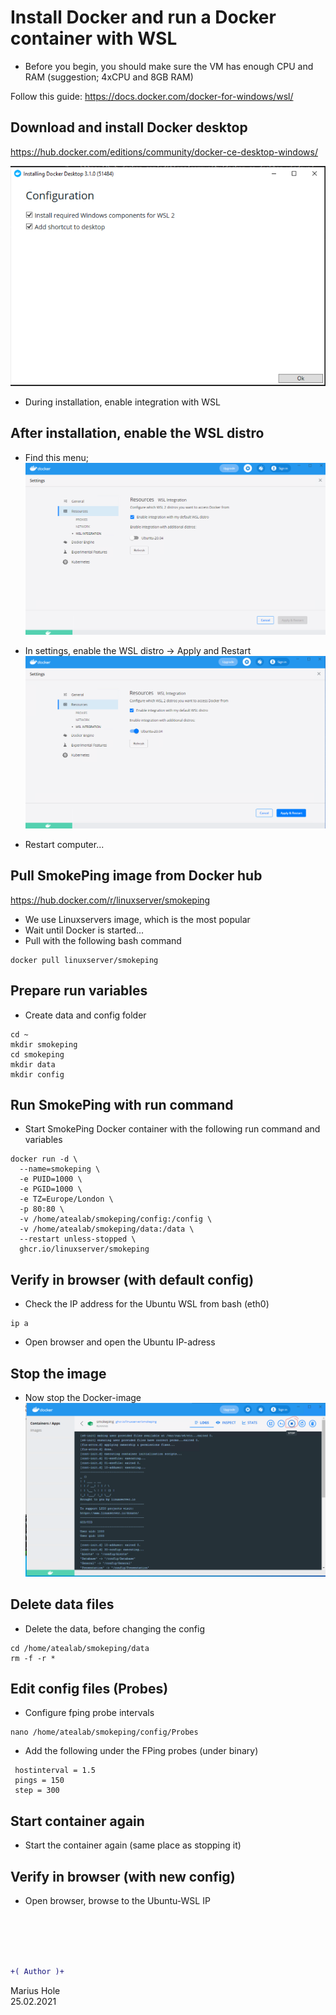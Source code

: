 # Install Docker and run a Docker container with WSL

- Before you begin, you should make sure the VM has enough CPU and RAM (suggestion; 4xCPU and 8GB RAM)

Follow this guide: https://docs.docker.com/docker-for-windows/wsl/

## Download and install Docker desktop

https://hub.docker.com/editions/community/docker-ce-desktop-windows/

![x](/04-Marius/00-files/docker-wsl2-01.png "x")
- During installation, enable integration with WSL


## After installation, enable the WSL distro

- Find this menu;
![x](/04-Marius/00-files/docker-wsl2-02.png "x")  

- In settings, enable the WSL distro -> Apply and Restart
![x](/04-Marius/00-files/docker-wsl2-03.png "x")
- Restart computer...

## Pull SmokePing image from Docker hub

https://hub.docker.com/r/linuxserver/smokeping
- We use Linuxservers image, which is the most popular  
- Wait until Docker is started...  
- Pull with the following bash command  

```
docker pull linuxserver/smokeping
```

## Prepare run variables

- Create data and config folder
```
cd ~
mkdir smokeping
cd smokeping
mkdir data
mkdir config
```

## Run SmokePing with run command

- Start SmokePing Docker container with the following run command and variables
```
docker run -d \
  --name=smokeping \
  -e PUID=1000 \
  -e PGID=1000 \
  -e TZ=Europe/London \
  -p 80:80 \
  -v /home/atealab/smokeping/config:/config \
  -v /home/atealab/smokeping/data:/data \
  --restart unless-stopped \
  ghcr.io/linuxserver/smokeping
```


## Verify in browser (with default config)

- Check the IP address for the Ubuntu WSL from bash (eth0)
```
ip a
```
- Open browser and open the Ubuntu IP-adress

## Stop the image

- Now stop the Docker-image
![x](/04-Marius/00-files/docker-wsl2-04.png "x")



## Delete data files

- Delete the data, before changing the config
```
cd /home/atealab/smokeping/data
rm -f -r *
```

## Edit config files (Probes)

- Configure fping probe intervals
```
nano /home/atealab/smokeping/config/Probes
```
- Add the following under the FPing probes (under binary)
```
 hostinterval = 1.5
 pings = 150
 step = 300
```

## Start container again
- Start the container again (same place as stopping it)

## Verify in browser (with new config)
- Open browser, browse to the Ubuntu-WSL IP

<br><br><br><br>

```diff
+( Author )+
```
Marius Hole  
25.02.2021